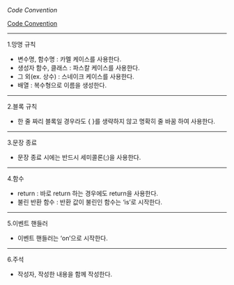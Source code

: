 _Code Convention_

[Code Convention](https://www.notion.so/Code-Convention-b7072bccc00941f7a57c179ac07d1cd6)

---

1.망명 규칙

- 변수명, 함수명 : 카멜 케이스를 사용한다.
- 생성자 함수, 클래스 : 파스칼 케이스를 사용한다.
- 그 외(ex. 상수) : 스네이크 케이스를 사용한다.
- 배열 : 복수형으로 이름을 생성한다.

---

2.블록 규칙

- 한 줄 짜리 블록일 경우라도 { }를 생략하지 않고 명확히 줄 바꿈 하여 사용한다.

---

3.문장 종료

- 문장 종료 시에는 반드시 세미콜론(;)을 사용한다.

---

4.함수

- return : 바로 return 하는 경우에도 return을 사용한다.
- 불린 반환 함수 : 반환 값이 불린인 함수는 ‘is’로 시작한다.

---

5.이벤트 핸들러

- 이벤트 핸들러는 ‘on’으로 시작한다.

---

6.주석

- 작성자, 작성한 내용을 함께 작성한다.
